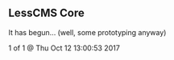 LessCMS Core
------------

It has begun... (well, some prototyping anyway)

1 of 1 @ Thu Oct 12 13:00:53 2017
